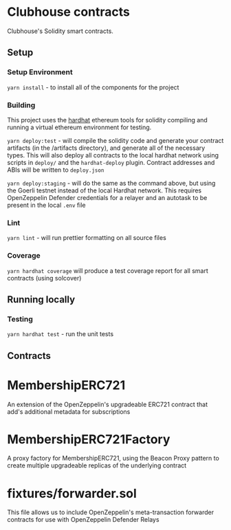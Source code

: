 # Clubhouse contracts

Clubhouse's Solidity smart contracts.

## Setup

### Setup Environment

`yarn install` - to install all of the components for the project

### Building

This project uses the [hardhat](https://hardhat.org/) ethereum tools for solidity compiling and running a virtual ethereum environment for testing.

`yarn deploy:test` - will compile the solidity code and generate your contract artifacts (in the /artifacts directory), and generate all of the necessary types. This will also deploy all contracts to the local hardhat network using scripts in `deploy/` and the `hardhat-deploy` plugin. Contract addresses and ABIs will be written to `deploy.json`

`yarn deploy:staging` - will do the same as the command above, but using the Goerli testnet instead of the local Hardhat network. This requires OpenZeppelin Defender credentials for a relayer and an autotask to be present in the local `.env` file

### Lint

`yarn lint` - will run prettier formatting on all source files

### Coverage
`yarn hardhat coverage` will produce a test coverage report for all smart contracts (using solcover)

## Running locally

### Testing

`yarn hardhat test` - run the unit tests

## Contracts

# MembershipERC721
An extension of the OpenZeppelin's upgradeable ERC721 contract that add's additional metadata for subscriptions

# MembershipERC721Factory
A proxy factory for MembershipERC721, using the Beacon Proxy pattern to create multiple upgradeable replicas of the underlying contract

# fixtures/forwarder.sol
This file allows us to include OpenZeppelin's meta-transaction forwarder contracts for use with OpenZeppelin Defender Relays

